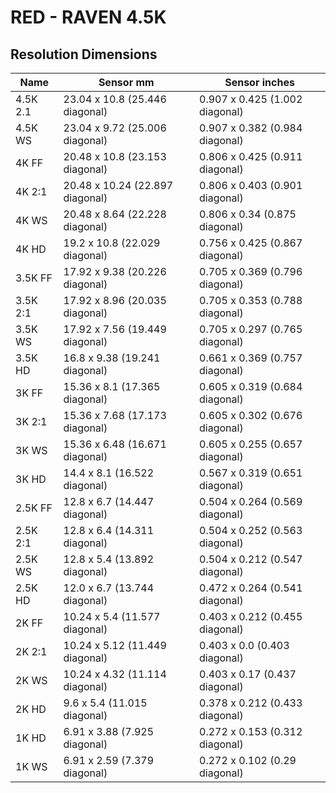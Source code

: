 # RED - RAVEN 4.5K

## Resolution Dimensions

| Name     | Sensor mm                       | Sensor inches                  |
|----------|---------------------------------|--------------------------------|
| 4.5K 2.1 | 23.04 x 10.8 (25.446 diagonal)  | 0.907 x 0.425 (1.002 diagonal) |
| 4.5K WS  | 23.04 x 9.72 (25.006 diagonal)  | 0.907 x 0.382 (0.984 diagonal) |
| 4K FF    | 20.48 x 10.8 (23.153 diagonal)  | 0.806 x 0.425 (0.911 diagonal) |
| 4K 2:1   | 20.48 x 10.24 (22.897 diagonal) | 0.806 x 0.403 (0.901 diagonal) |
| 4K WS    | 20.48 x 8.64 (22.228 diagonal)  | 0.806 x 0.34 (0.875 diagonal)  |
| 4K HD    | 19.2 x 10.8 (22.029 diagonal)   | 0.756 x 0.425 (0.867 diagonal) |
| 3.5K FF  | 17.92 x 9.38 (20.226 diagonal)  | 0.705 x 0.369 (0.796 diagonal) |
| 3.5K 2:1 | 17.92 x 8.96 (20.035 diagonal)  | 0.705 x 0.353 (0.788 diagonal) |
| 3.5K WS  | 17.92 x 7.56 (19.449 diagonal)  | 0.705 x 0.297 (0.765 diagonal) |
| 3.5K HD  | 16.8 x 9.38 (19.241 diagonal)   | 0.661 x 0.369 (0.757 diagonal) |
| 3K FF    | 15.36 x 8.1 (17.365 diagonal)   | 0.605 x 0.319 (0.684 diagonal) |
| 3K 2:1   | 15.36 x 7.68 (17.173 diagonal)  | 0.605 x 0.302 (0.676 diagonal) |
| 3K WS    | 15.36 x 6.48 (16.671 diagonal)  | 0.605 x 0.255 (0.657 diagonal) |
| 3K HD    | 14.4 x 8.1 (16.522 diagonal)    | 0.567 x 0.319 (0.651 diagonal) |
| 2.5K FF  | 12.8 x 6.7 (14.447 diagonal)    | 0.504 x 0.264 (0.569 diagonal) |
| 2.5K 2:1 | 12.8 x 6.4 (14.311 diagonal)    | 0.504 x 0.252 (0.563 diagonal) |
| 2.5K WS  | 12.8 x 5.4 (13.892 diagonal)    | 0.504 x 0.212 (0.547 diagonal) |
| 2.5K HD  | 12.0 x 6.7 (13.744 diagonal)    | 0.472 x 0.264 (0.541 diagonal) |
| 2K FF    | 10.24 x 5.4 (11.577 diagonal)   | 0.403 x 0.212 (0.455 diagonal) |
| 2K 2:1   | 10.24 x 5.12 (11.449 diagonal)  | 0.403 x 0.0 (0.403 diagonal)   |
| 2K WS    | 10.24 x 4.32 (11.114 diagonal)  | 0.403 x 0.17 (0.437 diagonal)  |
| 2K HD    | 9.6 x 5.4 (11.015 diagonal)     | 0.378 x 0.212 (0.433 diagonal) |
| 1K HD    | 6.91 x 3.88 (7.925 diagonal)    | 0.272 x 0.153 (0.312 diagonal) |
| 1K WS    | 6.91 x 2.59 (7.379 diagonal)    | 0.272 x 0.102 (0.29 diagonal)  |
